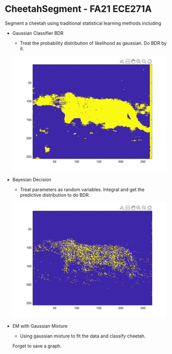 # CheetahSegment - FA21 ECE271A
Segment a cheetah using traditional statistical learning methods including
- Gaussian Classifier BDR

  - Treat the probability distribution of likelihood as gaussian. Do BDR by it.

  ![GC Classifier](./GaussianClassifier/segment_cheetah8_v.png)

- Bayesian Decision

  - Treat parameters as random variables. Integral and get the predictive distribution to do BDR.

  ![BD](./BayesianDecision/a4_s1_d1.png)

- EM with Gaussian Mixture

  - Using gaussian mixture to fit the data and classify cheetah.

  Forget to save a graph.
